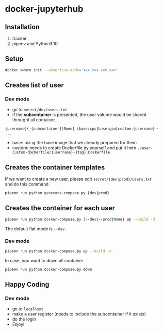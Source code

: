 # docker-jupyterhub
 
## Installation
1. Docker
2. pipenv and Python3.10

## Setup
```sh
docker swarm init --advertise-addr='xxx.xxx.xxx.xxx'
```

## Creates list of user

### Dev mode

- go to ```secret/dev/users.txt``` 
- If the **subcontainer** is presented, the user volume would be shared throught all container.
```txt
{username}{-{subcontainer}|None} {base:cpu|base:gpu|custom:{username}-{tag}}
...
```

- base: using the base image that we already prepared for them
- custom: needs to create Dockerfile by yourself and put it here ```./user-custom-dockerfile/{username}-{tag}.Dockerfile```


## Creates the container templates

If we want to create a new user, please edit ```secret/{dev|prod}/users.txt```  and do this command.
```sh
pipenv run python generate-compose.py {dev|prod}
```

## Creates the container for each user


```sh
pipenv run python docker-compose.py {--dev|--prod|None} up --build -d
```
The default flat mode is ```--dev```.

### Dev mode
```sh
pipenv run python docker-compose.py up --build -d
```

In case, you want to down all container
```sh
pipenv run python docker-compose.py down
```

## Happy Coding

### Dev mode
- go to ```localhost```
- make a user register (needs to include the subcontainer if it exists)
- do the login
- Enjoy!